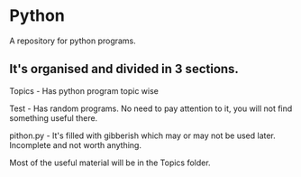 # Python 
A repository for python programs.

## It's organised and  divided in 3 sections.

 Topics - Has python program topic wise

 Test - Has random programs. No need to pay attention to it, you will not find something useful there.

 pithon.py - It's filled with gibberish which may or may not be used later. Incomplete and not worth anything.

Most of the useful material will be in the Topics folder. 
